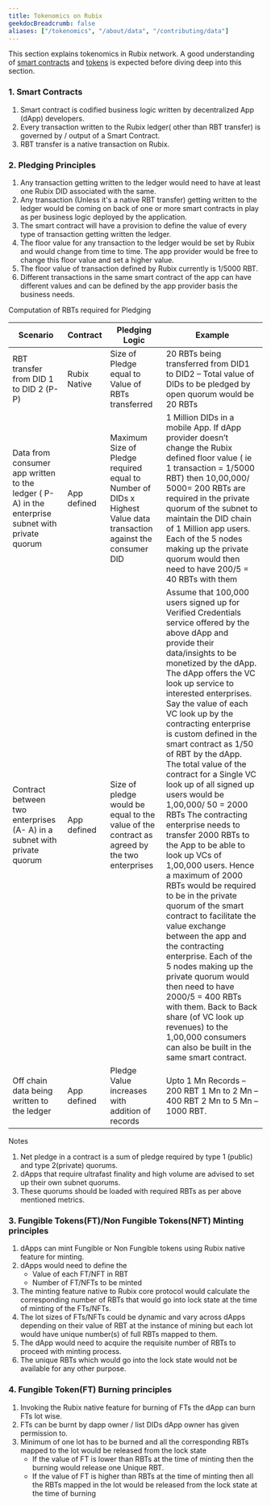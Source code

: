 ```yaml
---
title: Tokenomics on Rubix
geekdocBreadcrumb: false
aliases: ["/tokenomics", "/about/data", "/contributing/data"]
---
```


This section explains tokenomics in Rubix network. A good understanding of [smart contracts](https://learn.rubix.net/smartcontract/) and [tokens](https://learn.rubix.net/token/) is expected before diving deep into this section.

### 1. Smart Contracts

1. Smart contract is codified business logic written by decentralized App (dApp) developers.
2. Every transaction written to the Rubix ledger( other than RBT transfer) is governed by / output of a Smart Contract.
3. RBT transfer is a native transaction on Rubix.

### 2. Pledging Principles

1. Any transaction getting written to the ledger would need to have at least one Rubix DID associated with the same.
2. Any transaction (Unless it&#39;s a native RBT transfer) getting written to the ledger would be coming on back of one or more smart contracts in play as per business logic deployed by the application.
3. The smart contract will have a provision to define the value of every type of transaction getting written the ledger.
4. The floor value for any transaction to the ledger would be set by Rubix and would change from time to time. The app provider would be free to change this floor value and set a higher value.
5. The floor value of transaction defined by Rubix currently is 1/5000 RBT.
6. Different transactions in the same smart contract of the app can have different values and can be defined by the app provider basis the business needs.

Computation of RBTs required for Pledging

| Scenario | Contract | Pledging Logic | Example |
| ---------------------------------------- | ------ | ---------------------------------------- | ------ |
| RBT transfer from DID 1 to DID 2 (P-P) | Rubix Native | Size of Pledge equal to Value of RBTs transferred | 20 RBTs being transferred from DID1 to DID2 – Total value of DIDs to be pledged by open quorum would be 20 RBTs|
| Data from consumer app written to the ledger ( P-A) in the enterprise subnet with private quorum | App defined | Maximum Size of Pledge required equal to Number of DIDs x Highest Value data transaction against the consumer DID | 1 Million DIDs in a mobile App. If dApp provider doesn’t change the Rubix defined floor value ( ie 1 transaction = 1/5000 RBT) then 10,00,000/ 5000= 200 RBTs are required in the private quorum of the subnet to maintain the DID chain of 1 Million app users. Each of the 5 nodes making up the private quorum would then need to have 200/5 = 40 RBTs with them|
| Contract between two enterprises (A- A) in a subnet with private quorum | App defined | Size of pledge would be equal to the value of the contract as agreed by the two enterprises | Assume that 100,000 users signed up for Verified Credentials service offered by the above dApp and provide their data/insights to be monetized by the dApp. The dApp offers the VC look up service to interested enterprises. Say the value of each VC look up by the contracting enterprise is custom defined in the smart contract as 1/50 of RBT by the dApp. The total value of the contract for a Single VC look up of all signed up users would be 1,00,000/ 50 = 2000 RBTs The contracting enterprise needs to transfer 2000 RBTs to the App to be able to look up VCs of 1,00,000 users. Hence a maximum of 2000 RBTs would be required to be in the private quorum of the smart contract to facilitate the value exchange between the app and the contracting enterprise. Each of the 5 nodes making up the private quorum would then need to have 2000/5 = 400 RBTs with them. Back to Back share (of VC look up revenues) to the 1,00,000 consumers can also be built in the same smart contract.|
| Off chain data being written to the ledger | App defined | Pledge Value increases with addition of records | Upto 1 Mn Records – 200 RBT 1 Mn to 2 Mn – 400 RBT 2 Mn to 5 Mn – 1000 RBT.|

Notes

1. Net pledge in a contract is a sum of pledge required by type 1 (public) and type 2(private) quorums.
2. dApps that require ultrafast finality and high volume are advised to set up their own subnet quorums.
3. These quorums should be loaded with required RBTs as per above mentioned metrics.

### 3. Fungible Tokens(FT)/Non Fungible Tokens(NFT) Minting principles

1. dApps can mint Fungible or Non Fungible tokens using Rubix native feature for minting.
2. dApps would need to define the
    - Value of each FT/NFT in RBT
    - Number of FT/NFTs to be minted
3. The minting feature native to Rubix core protocol would calculate the corresponding number of RBTs that would go into lock state at the time of minting of the FTs/NFTs.
4. The lot sizes of FTs/NFTs could be dynamic and vary across dApps depending on their value of RBT at the instance of mining but each lot would have unique number(s) of full RBTs mapped to them.
5. The dApp would need to acquire the requisite number of RBTs to proceed with minting process.
6. The unique RBTs which would go into the lock state would not be available for any other purpose.

### 4. Fungible Token(FT) Burning principles

1. Invoking the Rubix native feature for burning of FTs the dApp can burn FTs lot wise.
2. FTs can be burnt by dapp owner / list DIDs dApp owner has given permission to.
3. Minimum of one lot has to be burned and all the corresponding RBTs mapped to the lot would be released from the lock
state
   - If the value of FT is lower than RBTs at the time of minting then the burning would release one Unique RBT.
   - If the value of FT is higher than RBTs at the time of minting then all the RBTs mapped in the lot would be released from the lock state at the time of burning
